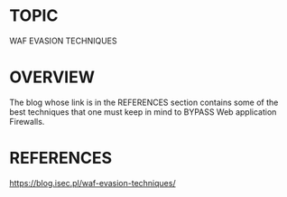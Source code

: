 # TOPIC
WAF EVASION TECHNIQUES

# OVERVIEW
The blog whose link is in the REFERENCES section contains some of the best techniques that one must keep in mind to 
BYPASS Web application Firewalls.

# REFERENCES
https://blog.isec.pl/waf-evasion-techniques/
